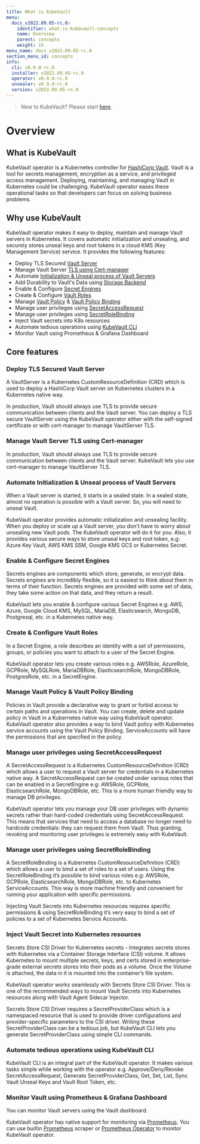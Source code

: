 ```yaml
---
title: What is KubeVault
menu:
  docs_v2022.09.05-rc.0:
    identifier: what-is-kubevault-concepts
    name: Overview
    parent: concepts
    weight: 15
menu_name: docs_v2022.09.05-rc.0
section_menu_id: concepts
info:
  cli: v0.9.0-rc.0
  installer: v2022.09.05-rc.0
  operator: v0.9.0-rc.0
  unsealer: v0.9.0-rc.0
  version: v2022.09.05-rc.0
---
```


> New to KubeVault? Please start [here](/docs/v2022.09.05-rc.0/concepts/README).

# Overview

## What is KubeVault

KubeVault operator is a Kubernetes controller for [HashiCorp Vault](https://www.vaultproject.io/). Vault is a tool for secrets management, encryption as a service, and privileged access management. Deploying, maintaining, and managing Vault in Kubernetes could be challenging. KubeVault operator eases these operational tasks so that developers can focus on solving business problems.

## Why use KubeVault

KubeVault operator makes it easy to deploy, maintain and manage Vault servers in Kubernetes. It covers automatic initialization and unsealing, and securely stores unseal keys and root tokens in a cloud KMS (Key Management Service) service. It provides the following features:

- Deploy TLS Secured [Vault Server](/docs/v2022.09.05-rc.0/concepts/vault-server-crds/vaultserver)
- Manage Vault Server [TLS using Cert-manager](/docs/v2022.09.05-rc.0/concepts/tls-encryption/overview)
- Automate [Initialization & Unseal process of Vault Servers](/docs/v2022.09.05-rc.0/concepts/vault-server-crds/unsealer/overview)
- Add Durability to Vault's Data using [Storage Backend](/docs/v2022.09.05-rc.0/concepts/vault-server-crds/storage)
- Enable & Configure [Secret Engines](/docs/v2022.09.05-rc.0/concepts/secret-engine-crds/secretengine)
- Create & Configure [Vault Roles](/docs/v2022.09.05-rc.0/concepts/secret-engine-crds/gcp-secret-engine/gcprole)
- Manage [Vault Policy](/docs/v2022.09.05-rc.0/concepts/policy-crds/vaultpolicy) & [Vault Policy Binding](/docs/v2022.09.05-rc.0/concepts/policy-crds/vaultpolicybinding)
- Manage user privileges using [SecretAccessRequest](/docs/v2022.09.05-rc.0/concepts/secret-engine-crds/secret-access-request)
- Manage user privileges using [SecretRoleBinding](/docs/v2022.09.05-rc.0/concepts/secret-engine-crds/secret-role-binding)
- Inject Vault secrets into K8s resources
- Automate tedious operations using [KubeVault CLI](/docs/v2022.09.05-rc.0/reference/cli)
- Monitor Vault using Prometheus & Grafana Dashboard

## Core features

### Deploy TLS Secured Vault Server
A VaultServer is a Kubernetes CustomResourceDefinition (CRD) which is used to deploy a HashiCorp Vault server on Kubernetes clusters in a Kubernetes native way.

In production, Vault should always use TLS to provide secure communication between clients and the Vault server. You can deploy a TLS secure VaultServer using the KubeVault operator either with the self-signed certificate or with cert-manager to manage VaultServer TLS.

### Manage Vault Server TLS using Cert-manager
In production, Vault should always use TLS to provide secure communication between clients and the Vault server. KubeVault lets you use cert-manager to manage VaultServer TLS.

### Automate Initialization & Unseal process of Vault Servers

When a Vault server is started, it starts in a sealed state. In a sealed state, almost no operation is possible with a Vault server. So, you will need to unseal Vault. 

KubeVault operator provides automatic initialization and unsealing facility. When you deploy or scale up a Vault server, you don't have to worry about unsealing new Vault pods. The KubeVault operator will do it for you. Also, it provides various secure ways to store unseal keys and root token, e.g: Azure Key Vault, AWS KMS SSM, Google KMS GCS or Kubernetes Secret. 

### Enable & Configure Secret Engines
Secrets engines are components which store, generate, or encrypt data. Secrets engines are incredibly flexible, so it is easiest to think about them in terms of their function. Secrets engines are provided with some set of data, they take some action on that data, and they return a result.

KubeVault lets you enable & configure various Secret Engines e.g: AWS, Azure, Google Cloud KMS, MySQL, MariaDB, Elasticsearch, MongoDB, Postgresql, etc. in a Kubernetes native way.

### Create & Configure Vault Roles
In a Secret Engine, a role describes an identity with a set of permissions, groups, or policies you want to attach to a user of the Secret Engine.

KubeVault operator lets you create various roles e.g. AWSRole, AzureRole, GCPRole, MySQLRole, MariaDBRole, ElasticsearchRole, MongoDBRole, PostgresRole, etc. in a SecretEngine.

### Manage Vault Policy & Vault Policy Binding
Policies in Vault provide a declarative way to grant or forbid access to certain paths and operations in Vault. You can create, delete and update policy in Vault in a Kubernetes native way using KubeVault operator. KubeVault operator also provides a way to bind Vault policy with Kubernetes service accounts using the Vault Policy Binding. ServiceAccounts will have the permissions that are specified in the policy.

### Manage user privileges using SecretAccessRequest
A SecretAccessRequest is a Kubernetes CustomResourceDefinition (CRD) which allows a user to request a Vault server for credentials in a Kubernetes native way. A SecretAccessRequest can be created under various roles that can be enabled in a SecretEngine e.g: AWSRole, GCPRole, ElasticsearchRole, MongoDBRole, etc. This is a more human friendly way to manage DB privileges.

KubeVault operator lets you manage your DB user privileges with dynamic secrets rather than hard-coded credentials using SecretAccessRequest. This means that services that need to access a database no longer need to hardcode credentials: they can request them from Vault. Thus granting, revoking and monitoring user privileges is extremely easy with KubeVault.

### Manage user privileges using SecretRoleBinding
A SecretRoleBinding is a Kubernetes CustomResourceDefinition (CRD) which allows a user to bind a set of roles to a set of users. Using the SecretRoleBinding it’s possible to bind various roles e.g: AWSRole, GCPRole, ElasticsearchRole, MongoDBRole, etc. to Kubernetes ServiceAccounts. This way is more machine friendly and convenient for running your application with specific permissions.

Injecting Vault Secrets into Kubernetes resources requires specific permissions & using SecretRoleBinding it’s very easy to bind a set of policies to a set of Kubernetes Service Accounts.

### Inject Vault Secret into Kubernetes resources
Secrets Store CSI Driver for Kubernetes secrets - Integrates secrets stores with Kubernetes via a Container Storage Interface (CSI) volume. It allows Kubernetes to mount multiple secrets, keys, and certs stored in enterprise-grade external secrets stores into their pods as a volume. Once the Volume is attached, the data in it is mounted into the container’s file system.

KubeVault operator works seamlessly with Secrets Store CSI Driver. This is one of the recommended ways to mount Vault Secrets into Kubernetes resources along with Vault Agent Sidecar Injector.

Secrets Store CSI Driver requires a SecretProviderClass which is a namespaced resource that is used to provide driver configurations and provider-specific parameters to the CSI driver. Writing these SecretProviderClass can be a tedious job, but KubeVault CLI lets you generate SecretProviderClass using simple CLI commands.

### Automate tedious operations using KubeVault CLI
KubeVault CLI is an integral part of the KubeVault operator. It makes various tasks simple while working with the operator e.g. Approve/Deny/Revoke SecretAccessRequest, Generate SecretProviderClass, Get, Set, List, Sync Vault Unseal Keys and Vault Root Token, etc.

### Monitor Vault using Prometheus & Grafana Dashboard
You can monitor Vault servers using the Vault dashboard.


KubeVault operator has native support for monitoring via [Prometheus](https://prometheus.io/). You can use builtin [Prometheus](https://github.com/prometheus/prometheus) scraper or [Prometheus Operator](https://github.com/coreos/prometheus-operator) to monitor KubeVault operator.
